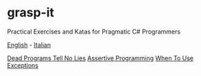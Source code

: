 # grasp-it
Practical Exercises and Katas for Pragmatic C# Programmers

[English](README.md) - [Italian](README-italian.md)

[Dead Programs Tell No Lies](src/DeadProgramsTellNoLies/README-italian.md)
[Assertive Programming](src/AssertiveProgramming/README-italian.md)
[When To Use Exceptions](src/WhenToUseExceptions/README-italian.md)
